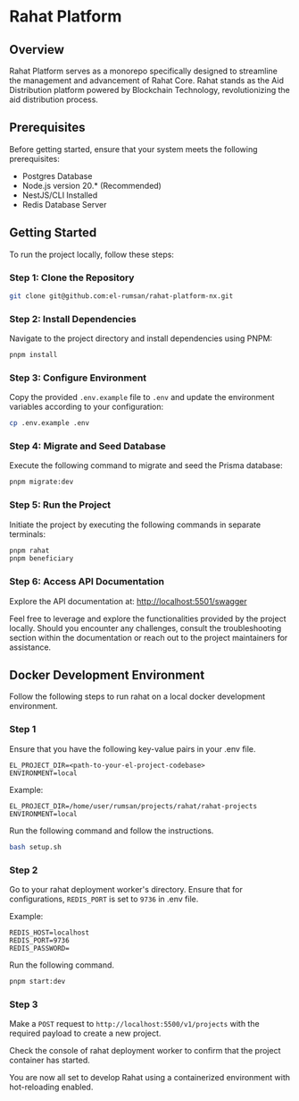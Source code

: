 # Rahat Platform

## Overview
Rahat Platform serves as a monorepo specifically designed to streamline the management and advancement of Rahat Core. Rahat stands as the Aid Distribution platform powered by Blockchain Technology, revolutionizing the aid distribution process.

## Prerequisites
Before getting started, ensure that your system meets the following prerequisites:
- Postgres Database
- Node.js version 20.* (Recommended)
- NestJS/CLI Installed
- Redis Database Server

## Getting Started
To run the project locally, follow these steps:  

### Step 1: Clone the Repository
```bash
git clone git@github.com:el-rumsan/rahat-platform-nx.git
```

### Step 2: Install Dependencies
Navigate to the project directory and install dependencies using PNPM:
```bash
pnpm install
```

### Step 3: Configure Environment
Copy the provided `.env.example` file to `.env` and update the environment variables according to your configuration:
```bash
cp .env.example .env
```

### Step 4: Migrate and Seed Database
Execute the following command to migrate and seed the Prisma database:
```bash
pnpm migrate:dev
```

### Step 5: Run the Project
Initiate the project by executing the following commands in separate terminals:
```bash
pnpm rahat
pnpm beneficiary
```

### Step 6: Access API Documentation
Explore the API documentation at: [http://localhost:5501/swagger](http://localhost:5501/swagger)

Feel free to leverage and explore the functionalities provided by the project locally. Should you encounter any challenges, consult the troubleshooting section within the documentation or reach out to the project maintainers for assistance.

## Docker Development Environment

Follow the following steps to run rahat on a local docker development environment.

### Step 1

Ensure that you have the following key-value pairs in your .env file.
```text
EL_PROJECT_DIR=<path-to-your-el-project-codebase>
ENVIRONMENT=local
```

Example:
```text
EL_PROJECT_DIR=/home/user/rumsan/projects/rahat/rahat-projects
ENVIRONMENT=local
```


Run the following command and follow the instructions.

```sh
bash setup.sh
```

### Step 2

Go to your rahat deployment worker's directory.
Ensure that for configurations, `REDIS_PORT` is set to `9736` in .env file.

Example:
```text
REDIS_HOST=localhost
REDIS_PORT=9736
REDIS_PASSWORD=
```

Run the following command.

```sh
pnpm start:dev
```

### Step 3

Make a `POST` request to `http://localhost:5500/v1/projects` with the required payload to create a new project.

Check the console of rahat deployment worker to confirm that the project container has started.

You are now all set to develop Rahat using a containerized environment with hot-reloading enabled.

